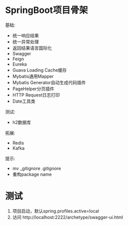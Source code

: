 # SpringBoot项目骨架

基础:
- 统一响应结果
- 统一异常处理
- 返回结果语言国际化
- Swagger
- Feign
- Eureka
- Guava Loading Cache缓存
- Mybatis通用Mapper
- Mybatis Generator自动生成代码插件
- PageHelper分页插件
- HTTP Request日志打印
- Date工具类

测试:
- h2数据库

拓展:
- Redis
- Kafka

提示:
- mv _gitignore .gitignore
- 重构package name

# 测试

1. 项目启动，默认spring.profiles.active=local
2. 访问 http://localhost:2222/archetype/swagger-ui.html
